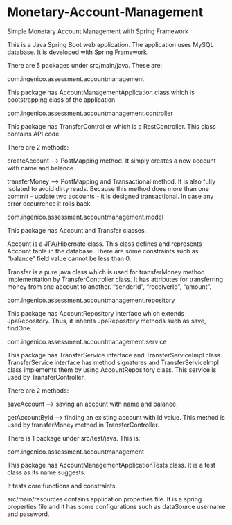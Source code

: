 # Monetary-Account-Management
Simple Monetary Account Management with Spring Framework

This is a Java Spring Boot web application. The application uses MySQL database. It is developed with Spring Framework.

There are 5 packages under src/main/java. These are:

com.ingenico.assessment.accountmanagement

This package has AccountManagementApplication class which is bootstrapping class of the application.

com.ingenico.assessment.accountmanagement.controller

This package has TransferController which is a RestController. This class contains API code.

There are 2 methods:

createAccount —> PostMapping method. It simply creates a new account with name and balance.

transferMoney —> PostMapping and Transactional method. It is also fully isolated to avoid dirty reads. Because this method does more than one commit - update two accounts - it is designed transactional. In case any error occurrence it rolls back.

com.ingenico.assessment.accountmanagement.model

This package has Account and Transfer classes.

Account is a JPA/Hibernate class. This class defines and represents Account table in the database. There are some constraints such as “balance” field value cannot be less than 0.

Transfer is a pure java class which is used for transferMoney method implementation by TransferController class. It has attributes for transferring money from one account to another. “senderId”, “receiverId”, “amount”.

com.ingenico.assessment.accountmanagement.repository

This package has AccountRepository interface which extends JpaRepository. Thus, it inherits JpaRepository methods such as save, findOne.

com.ingenico.assessment.accountmanagement.service

This package has TransferService interface and TransferServiceImpl class. TransferService interface has method signatures and TransferServiceImpl class implements them by using AccountRepository class. This service is used by TransferController.

There are 2 methods: 

saveAccount —> saving an account with name and balance.

getAccountById —> finding an existing account with id value. This method is used by transferMoney method in TransferController.


There is 1 package under src/test/java. This is:

com.ingenico.assessment.accountmanagement

This package has AccountManagementApplicationTests class. It is a test class as its name suggests.

It tests core functions and constraints. 

src/main/resources contains application.properties file. It is a spring properties file and it has some configurations such as dataSource username and password.

